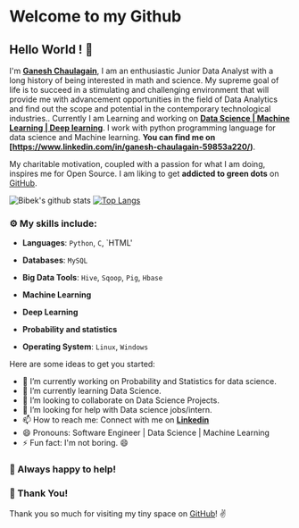 # Welcome to my Github
## Hello World ! :wave:

I'm **[Ganesh Chaulagain](https://www.linkedin.com/in/ganesh-chaulagain-59853a220//)**, I am an enthusiastic Junior Data Analyst with a long history of being interested in math and science. My supreme goal of life is to succeed in a stimulating and challenging environment that will provide me with advancement opportunities in the field of Data Analytics and find out the scope and potential in the contemporary technological industries..
Currently I am Learning and working on **[Data Science | Machine Learning | Deep learning](https://www.linkedin.com/in/ganesh-chaulagain-59853a220//)**. I work with python programming language for  data science and Machine learning. **You can find me on [https://www.linkedin.com/in/ganesh-chaulagain-59853a220/)**.



 
 
 My charitable motivation, coupled with a passion for what I am doing, inspires me for Open Source. 
I am liking to get **addicted to green dots** on [GitHub](https://github.com/ganesh-chaulagain?tab=repositories).

![Bibek's github stats](https://github-readme-stats.vercel.app/api?username=ganesh-chaulagain&show_icons=true&theme=radical)
[![Top Langs](https://github-readme-stats.vercel.app/api/top-langs/?username=ganesh-chaulagain&layout=compact)](https://ghttps://github.com/ganesh-chaulagain)
### :gear: My skills include:

- **Languages**: `Python`, `C`, `HTML'

- **Databases**: `MySQL`

- **Big Data Tools**: `Hive`, `Sqoop`, `Pig`, `Hbase`

- **Machine Learning**

- **Deep Learning**

- **Probability and statistics**

- **Operating System**: `Linux`, `Windows`
<!--
**ganesh-chaulagain** is a ✨ _special_ ✨ repository because its `README.md` (this file) appears on your GitHub profile.
-->
Here are some ideas to get you started:

- 🔭 I’m currently working on Probability and Statistics for data science.
- 🌱 I’m currently learning Data Science.
- 👯 I’m looking to collaborate on Data Science Projects.
- 🤔 I’m looking for help with Data science jobs/intern.
- 📫 How to reach me: Connect with me on [**Linkedin**](https://www.linkedin.com/in/ganesh-chaulagain-59853a220/)
- 😄 Pronouns: Software Engineer | Data Science | Machine Learning
- ⚡ Fun fact: I'm not boring. 😄 



### :handshake: Always happy to help!


### :hugs: Thank You!

Thank you so much for visiting my tiny space on [GitHub](https://github.com/ganesh-chaulagain)! :v:


